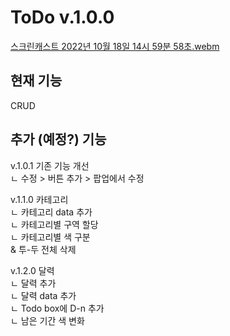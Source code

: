 # ToDo v.1.0.0

[스크린캐스트 2022년 10월 18일 14시 59분 58초.webm](https://user-images.githubusercontent.com/107466003/196349640-9df7cfce-390e-442c-80ac-f84543090d3f.webm)

## 현재 기능
CRUD

## 추가 (예정?) 기능
v.1.0.1 기존 기능 개선  
ㄴ 수정 > 버튼 추가 > 팝업에서 수정  


v.1.1.0 카테고리  
ㄴ 카테고리 data 추가  
ㄴ 카테고리별 구역 할당  
ㄴ 카테고리별 색 구분  
& 투-두 전체 삭제  

v.1.2.0 달력  
ㄴ 달력 추가  
ㄴ 달력 data 추가  
ㄴ Todo box에 D-n 추가  
ㄴ 남은 기간 색 변화

